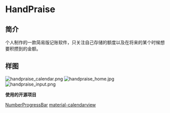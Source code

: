 # HandPraise

**简介**
-

个人制作的一款简易版记账软件，只关注自己存储的额度以及在将来的某个时候想要积攒到的金额。


**样图**
-

![handpraise_calendar.png](http://upload-images.jianshu.io/upload_images/1739458-fd5e835970b57ed3.png?imageMogr2/auto-orient/strip%7CimageView2/2/w/1240)
![handpraise_home.jpg](http://upload-images.jianshu.io/upload_images/1739458-5d5bf6b5e196782a.jpg?imageMogr2/auto-orient/strip%7CimageView2/2/w/1240)
![handpraise_input.png](http://upload-images.jianshu.io/upload_images/1739458-83e869ae8caa3306.png?imageMogr2/auto-orient/strip%7CimageView2/2/w/1240)

**使用的开源项目**

[NumberProgressBar](https://github.com/daimajia/NumberProgressBar)
[material-calendarview](https://github.com/prolificinteractive/material-calendarview)

